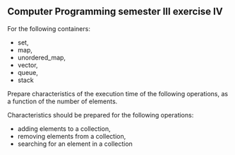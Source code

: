 ## Computer Programming semester III exercise IV
For the following containers:
* set,
* map,
* unordered_map,
* vector,
* queue,
* stack

Prepare characteristics of the execution time of the following operations, as a function of the number of elements.

Characteristics should be prepared for the following operations:
* adding elements to a collection,
* removing elements from a collection,
* searching for an element in a collection
